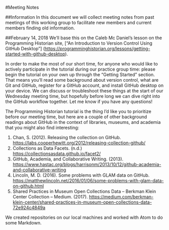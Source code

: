 #Meeting Notes

##Information
In this document we will collect meeting notes from past meetings of this working group to facilitate new members and current members finding old information.

##February 14, 2018
We’ll base this on the Caleb Mc Daniel’s lesson on the Programming Historian site, [“An Introduction to Version Control Using GitHub Desktop”] (https://programminghistorian.org/lessons/getting-started-with-github-desktop).

In order to make the most of our short time, for anyone who would like to actively participate in the tutorial during our practice group time: please begin the tutorial on your own up through the “Getting Started” section. That means you’ll read some background about version control, what are Git and GitHub, register for a GitHub account, and install GitHub desktop on your device. We can discuss or troubleshoot these things at the start of our Wednesday meeting time, but hopefully before long we can dive right into the GitHub workflow together. Let me know if you have any questions!

The Programming Historian tutorial is the thing I’d like you to prioritize before our meeting time, but here are a couple of other background readings about GitHub in the context of libraries, museums, and academia that you might also find interesting:

1.	Chan, S. (2012). Releasing the collection on GitHub. <https://labs.cooperhewitt.org/2012/releasing-collection-github/>
2.	Collections as Data Facets. (n.d.) <https://collectionsasdata.github.io/facet2/>
3.	GitHub, Academia, and Collaborative Writing. (2013). <https://www.hastac.org/blogs/harrisonm/2013/10/12/github-academia-and-collaborative-writing>
4.	Lincoln, M. D. (2016). Some problems with GLAM data on GitHub. <https://matthewlincoln.net/2016/01/06/some-problems-with-glam-data-on-github.html>
5.	Shared Practices in Museum Open Collections Data – Berkman Klein Center Collection – Medium. (2017). <https://medium.com/berkman-klein-center/shared-practices-in-museum-open-collections-data-72e924c4849a>

We created repositories on our local machines and worked with Atom to do some Markdown.
